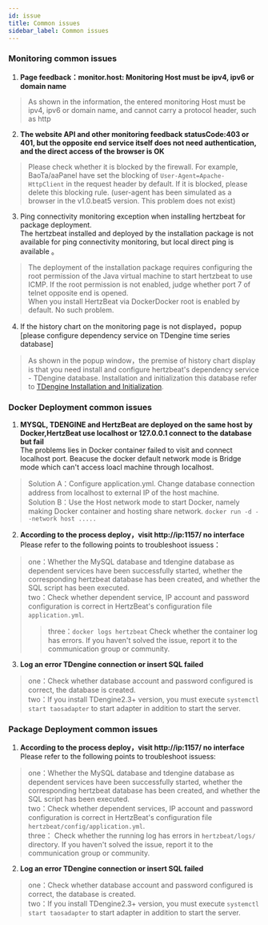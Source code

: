 ```yaml
---
id: issue  
title: Common issues    
sidebar_label: Common issues       
---
```


### Monitoring common issues   

1. **Page feedback：monitor.host: Monitoring Host must be ipv4, ipv6 or domain name**   
> As shown in the information, the entered monitoring Host must be ipv4, ipv6 or domain name, and cannot carry a protocol header, such as http   

2. **The website API and other monitoring feedback statusCode:403 or 401, but the opposite end service itself does not need authentication, and the direct access of the browser is OK**       
> Please check whether it is blocked by the firewall. For example, BaoTa/aaPanel have set the blocking of `User-Agent=Apache-HttpClient` in the request header by default. If it is blocked, please delete this blocking rule. (user-agent has been simulated as a browser in the v1.0.beat5 version. This problem does not exist)        

3. Ping connectivity monitoring exception when installing hertzbeat for package deployment.  
The hertzbeat installed and deployed by the installation package is not available for ping connectivity monitoring, but local direct ping is available 。     
> The deployment of the installation package requires configuring the root permission of the Java virtual machine to start hertzbeat to use ICMP. If the root permission is not enabled, judge whether port 7 of telnet opposite end is opened.    
> When you install HertzBeat via DockerDocker root is enabled by default. No such problem.   

4. If the history chart on the monitoring page is not displayed，popup [please configure dependency service on TDengine time series database]
> As shown in the popup window，the premise of history chart display is that you need install and configure hertzbeat's dependency service - TDengine database.
> Installation and initialization this database refer to [TDengine Installation and Initialization](tdengine-init).   

### Docker Deployment common issues   

1. **MYSQL, TDENGINE and HertzBeat are deployed on the same host by Docker,HertzBeat use localhost or 127.0.0.1 connect to the database but fail**     
The problems lies in Docker container failed to visit and connect localhost port. Beacuse the docker default network mode is Bridge mode which can't access loacl machine through localhost.
> Solution A：Configure application.yml. Change database connection address from localhost to external IP of the host machine.     
> Solution B：Use the Host network mode to start Docker, namely making Docker container and hosting share network. `docker run -d --network host .....`    

2. **According to the process deploy，visit http://ip:1157/ no interface**   
Please refer to the following points to troubleshoot issuess：  
> one：Whether the MySQL database and tdengine database as dependent services have been successfully started, whether the corresponding hertzbeat database has been created, and whether the SQL script has been executed.    
> two：Check whether dependent service, IP account and password configuration is correct in HertzBeat's configuration file `application.yml`.  
> > three：`docker logs hertzbeat` Check whether the container log has errors. If you haven't solved the issue, report it to the communication group or community.

3. **Log an error TDengine connection or insert SQL failed**  
> one：Check whether database account and password configured is correct, the database is created.   
> two：If you install TDengine2.3+ version, you must execute `systemctl start taosadapter` to start adapter in addition to start the server.   

### Package Deployment common issues

1. **According to the process deploy，visit http://ip:1157/ no interface**   
   Please refer to the following points to troubleshoot issuess:
> one：Whether the MySQL database and tdengine database as dependent services have been successfully started, whether the corresponding hertzbeat database has been created, and whether the SQL script has been executed.    
> two：Check whether dependent services, IP account and password configuration is correct in HertzBeat's configuration file `hertzbeat/config/application.yml`.    
> three： Check whether the running log has errors in `hertzbeat/logs/` directory. If you haven't solved the issue, report it to the communication group or community.

2. **Log an error TDengine connection or insert SQL failed**
> one：Check whether database account and password configured is correct, the database is created.   
> two：If you install TDengine2.3+ version, you must execute `systemctl start taosadapter` to start adapter in addition to start the server.  
